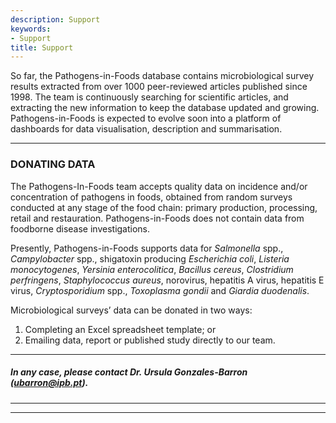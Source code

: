 ```yaml
---
description: Support
keywords:
- Support
title: Support
--- 
```


So far, the Pathogens-in-Foods database contains microbiological survey results extracted from over 1000 peer-reviewed articles published since 1998. The team is continuously searching for scientific articles, and extracting the new information to keep the database updated and growing. Pathogens-in-Foods is expected to evolve soon into a platform of dashboards for data visualisation, description and summarisation.

---

### DONATING DATA

The Pathogens-In-Foods team accepts quality data on incidence and/or concentration of pathogens in foods, obtained from random surveys conducted at any stage of the food chain: primary production, processing, retail and restauration.  Pathogens-in-Foods does not contain data from foodborne disease investigations.

Presently, Pathogens-in-Foods supports data for _Salmonella_ spp., _Campylobacter_ spp., shigatoxin producing _Escherichia coli_, _Listeria monocytogenes_, _Yersinia enterocolitica_, _Bacillus cereus_, _Clostridium perfringens_, _Staphylococcus aureus_, norovirus, hepatitis A virus, hepatitis E virus, _Cryptosporidium_ spp., _Toxoplasma gondii_ and _Giardia duodenalis_.

Microbiological surveys’ data can be donated in two ways:
1. Completing an Excel spreadsheet template; or
2. Emailing data, report or published study directly to our team.

---

##### In any case, please contact Dr. Ursula Gonzales-Barron (<a href="mailto:ubarron@ipb.pt">ubarron@ipb.pt</a>).

---


---